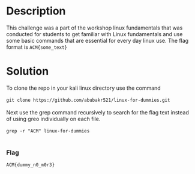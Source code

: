 # Description
This challenge was a part of the workshop linux fundamentals that was conducted for students to get familiar with Linux fundamentals and use some basic commands that are essential for every day linux use. The flag format is ```ACM{some_text}```
#
# Solution
To clone the repo in your kali linux directory use the command </br></br> ```git clone https://github.com/abubakr521/linux-for-dummies.git```</br></br>
Next use the grep command recursively to search for the flag text instead of using greo individually on each file.</br></br>
``` grep -r "ACM" linux-for-dummies ```</br></br>
### Flag
```ACM{dummy_n0_m0r3}```
